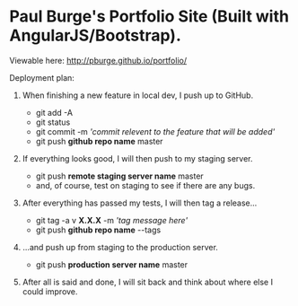 # Paul Burge's Portfolio Site (Built with AngularJS/Bootstrap).

Viewable here: http://pburge.github.io/portfolio/

Deployment plan:

1. When finishing a new feature in local dev, I push up to GitHub.
	- git add -A
	- git status 
	- git commit -m *'commit relevent to the feature that will be added'*
	- git push **github repo name** master

2. If everything looks good, I will then push to my staging server.
	- git push **remote staging server name** master
	* and, of course, test on staging to see if there are any bugs.

3. After everything has passed my tests, I will then tag a release...
	- git tag -a v **X.X.X** -m *'tag message here'*
	- git push **github repo name** --tags

4. ...and push up from staging to the production server.
	- git push **production server name** master

5. After all is said and done, I will sit back and think about where else I could improve.
